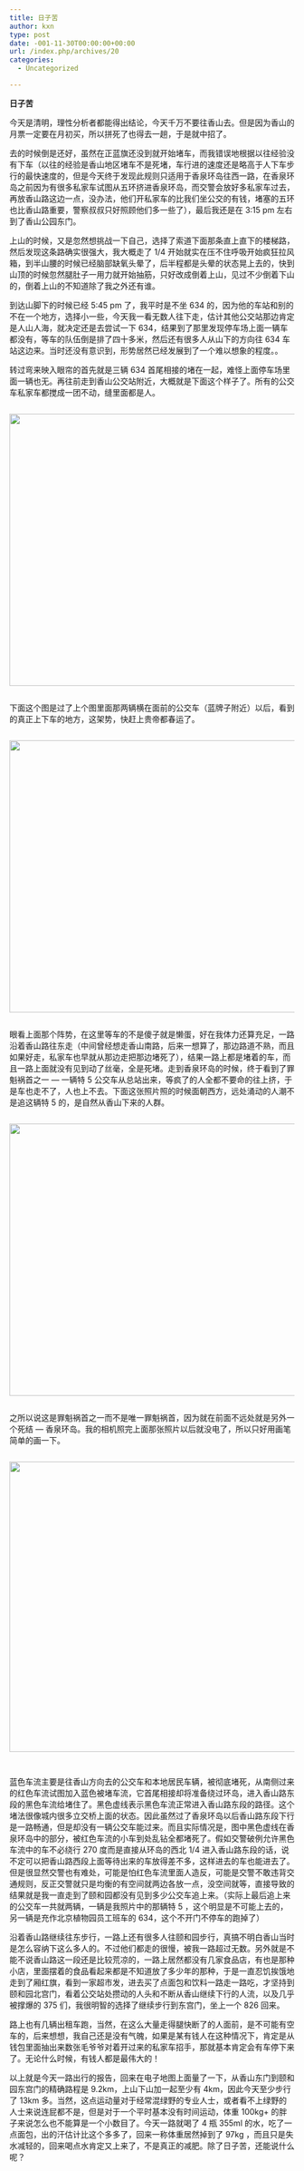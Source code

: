 ```yaml
---
title: 日子苦
author: kxn
type: post
date: -001-11-30T00:00:00+00:00
url: /index.php/archives/20
categories:
  - Uncategorized

---
```

<span><b>日子苦</b></span>

今天是清明，理性分析者都能得出结论，今天千万不要往香山去。但是因为香山的月票一定要在月初买，所以拼死了也得去一趟，于是就中招了。

去的时候倒是还好，虽然在正蓝旗还没到就开始堵车，而我错误地根据以往经验没有下车（以往的经验是香山地区堵车不是死堵，车行进的速度还是略高于人下车步行的最快速度的，但是今天终于发现此规则只适用于香泉环岛往西一路，在香泉环岛之前因为有很多私家车试图从五环挤进香泉环岛，而交警会放好多私家车过去，再放香山路这边一点，没办法，他们开私家车的比我们坐公交的有钱，堵塞的五环也比香山路重要，警察叔叔只好照顾他们多一些了），最后我还是在 3:15 pm 左右到了香山公园东门。

上山的时候，又是忽然想挑战一下自己，选择了索道下面那条直上直下的楼梯路，然后发现这条路确实很强大，我大概走了 1/4 开始就实在压不住呼吸开始疯狂拉风箱，到半山腰的时候已经脑部缺氧头晕了，后半程都是头晕的状态晃上去的，快到山顶的时候忽然腿肚子一用力就开始抽筋，只好改成倒着上山，见过不少倒着下山的，倒着上山的不知道除了我之外还有谁。

到达山脚下的时候已经 5:45 pm 了，我平时是不坐 634 的，因为他的车站和别的不在一个地方，选择小一些，今天我一看无数人往下走，估计其他公交站那边肯定是人山人海，就决定还是去尝试一下 634，结果到了那里发现停车场上面一辆车都没有，等车的队伍倒是排了四十多米，然后还有很多人从山下的方向往 634 车站这边来。当时还没有意识到，形势居然已经发展到了一个难以想象的程度。。

转过弯来映入眼帘的首先就是三辆 634 首尾相接的堵在一起，难怪上面停车场里面一辆也无。再往前走到香山公交站附近，大概就是下面这个样子了。所有的公交车私家车都搅成一团不动，缝里面都是人。 

<div style="padding:1em 0pt;text-align:left">
  <a target="_blank" href="File?id=ddnd9fqr_68dgd3cmkn_b"><img style="width:640px;height:480px" src="http://docs.google.com/File?id=ddnd9fqr_68dgd3cmkn_b" /></a>
</div>

下面这个图是过了上个图里面那两辆横在面前的公交车（蓝牌子附近）以后，看到的真正上下车的地方，这架势，快赶上贵帝都春运了。

<div style="padding:1em 0pt;text-align:left">
  <a target="_blank" href="File?id=ddnd9fqr_69ccvjktfr_b"><img style="width:640px;height:480px" src="http://docs.google.com/File?id=ddnd9fqr_69ccvjktfr_b" /></a>
</div>

眼看上面那个阵势，在这里等车的不是傻子就是懒蛋，好在我体力还算充足，一路沿着香山路往东走（中间曾经想走香山南路，后来一想算了，那边路道不熟，而且如果好走，私家车也早就从那边走把那边堵死了），结果一路上都是堵着的车，而且一路上面就没有见到动了丝毫，全是死堵。走到香泉环岛的时候，终于看到了罪魁祸首之一 &#8212; 一辆特 5 公交车从总站出来，等疯了的人全都不要命的往上挤，于是车也走不了，人也上不去。下面这张照片照的时候面朝西方，远处涌动的人潮不是追这辆特 5 的，是自然从香山下来的人群。

<div style="padding:1em 0pt;text-align:left">
  <a target="_blank" href="File?id=ddnd9fqr_70qdtzpphk_b"><img style="width:640px;height:480px" src="http://docs.google.com/File?id=ddnd9fqr_70qdtzpphk_b" /></a>
</div>

之所以说这是罪魁祸首之一而不是唯一罪魁祸首，因为就在前面不远处就是另外一个死结 &#8212; 香泉环岛。我的相机照完上面那张照片以后就没电了，所以只好用画笔简单的画一下。

<div style="padding:1em 0pt;text-align:left">
  <img style="width:640px;height:512px" src="http://docs.google.com/File?id=ddnd9fqr_71gz8nfrdj_b" /></p>
</div>

蓝色车流主要是往香山方向去的公交车和本地居民车辆，被彻底堵死，从南侧过来的红色车流试图加入蓝色被堵车流，它首尾相接却将准备绕过环岛，进入香山路东段的黑色车流给堵住了。黑色虚线表示黑色车流正常进入香山路东段的路径。这个堵法很像城内很多立交桥上面的状态。因此虽然过了香泉环岛以后香山路东段下行是一路畅通，但是却没有一辆公交车能过来。而且实际情况是，图中黑色虚线在香泉环岛中的部分，被红色车流的小车到处乱钻全都堵死了。假如交警破例允许黑色车流中的车不必绕行 270 度而是直接从环岛的西北 1/4 进入香山路东段的话，说不定可以把香山路西段上面等待出来的车放得差不多，这样进去的车也能进去了。但是很显然交警也有难处，可能是怕红色车流里面人造反，可能是交警不敢违背交通规则，反正交警就只是均衡的有空间就两边各放一点，没空间就等，直接导致的结果就是我一直走到了颐和园都没有见到多少公交车追上来。（实际上最后追上来的公交车一共就两辆，一辆是我照片中的那辆特 5 ，这个明显是不可能上去的，另一辆是充作北京植物园员工班车的 634，这个不开门不停车的跑掉了）

沿着香山路继续往东步行，一路上还有很多人往颐和园步行，真搞不明白香山当时是怎么容纳下这么多人的。不过他们都走的很慢，被我一路超过无数。另外就是不能不说香山路这一段还是比较荒凉的，一路上居然都没有几家食品店，有也是那种小店，里面摆着的食品看起来都是不知道放了多少年的那种，于是一直忍饥挨饿地走到了厢红旗，看到一家超市发，进去买了点面包和饮料一路走一路吃，才坚持到颐和园北宫门，看着公交站处攒动的人头和不断从香山继续下行的人流，以及几乎被撑爆的 375 们，我很明智的选择了继续步行到东宫门，坐上一个 826 回来。

路上也有几辆出租车跑，当然，在这么大量走得腿快断了的人面前，是不可能有空车的，后来想想，我自己还是没有气魄，如果是某有钱人在这种情况下，肯定是从钱包里面抽出来数张毛爷爷对着开过来的私家车招手，那就基本肯定会有车停下来了。无论什么时候，有钱人都是最伟大的！

以上就是今天一路出行的报告，回来在电子地图上面量了一下，从香山东门到颐和园东宫门的精确路程是 9.2km，上山下山加一起至少有 4km，因此今天至少步行了 13km 多。当然，这点运动量对于经常混绿野的专业人士，或者看不上绿野的人士来说连屁都不是，但是对于一个平时基本没有时间运动，体重 100kg+ 的胖子来说怎么也不能算是一个小数目了。今天一路就喝了 4 瓶 355ml 的水，吃了一点面包，出的汗估计比这个多多了，回来一称体重居然掉到了 97kg ，而且只是失水减轻的，回来喝点水肯定又上来了，不是真正的减肥。除了日子苦，还能说什么呢？